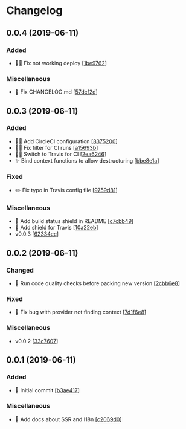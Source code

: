 # Changelog

<a name="0.0.4"></a>
## 0.0.4 (2019-06-11)

### Added

- 👷‍♂️ Fix not working deploy [[1be9762](https://github.com/D34THWINGS/react-named-router/commit/1be97621abb8dbfd313432dda885317ee8f18e66)]

### Miscellaneous

- 📝 Fix CHANGELOG.md [[57dcf2d](https://github.com/D34THWINGS/react-named-router/commit/57dcf2dbc9607e6953193243d2efe11f800024bf)]


<a name="0.0.3"></a>
## 0.0.3 (2019-06-11)

### Added

- 👷‍♂️ Add CircleCI configuration [[8375200](https://github.com/D34THWINGS/react-named-router/commit/8375200c68a146e860756d945cb8fc945a02c5c7)]
- 👷‍♂️ Fix filter for CI runs [[a15693b](https://github.com/D34THWINGS/react-named-router/commit/a15693b5d7b44b0c5f4f9b29b3ca5b72e0183810)]
- 👷‍♂️ Switch to Travis for CI [[2ea6246](https://github.com/D34THWINGS/react-named-router/commit/2ea62464c8b52857e4c4fff0097c5f98450fab37)]
- ✨ Bind context functions to allow destructuring [[bbe8e1a](https://github.com/D34THWINGS/react-named-router/commit/bbe8e1a65b12add7d2b535bccea60a43d6a4d38b)]

### Fixed

- ✏️ Fix typo in Travis config file [[9759d81](https://github.com/D34THWINGS/react-named-router/commit/9759d81cd416981f53e981f395654a5e31ae40bd)]

### Miscellaneous

- 📝 Add build status shield in README [[c7cbb49](https://github.com/D34THWINGS/react-named-router/commit/c7cbb494593f755b518c3ccaee981fcc714c2709)]
- 📝 Add shield for Travis [[10a22eb](https://github.com/D34THWINGS/react-named-router/commit/10a22eb50fcae049b5e7dc070ab3ba89e57ee46e)]
-  v0.0.3 [[62334ec](https://github.com/D34THWINGS/react-named-router/commit/62334ec244a5d8bf00fa89055152e09f68b988b3)]


<a name="0.0.2"></a>
## 0.0.2 (2019-06-11)

### Changed

- 🔧 Run code quality checks before packing new version [[2cbb6e8](https://github.com/D34THWINGS/react-named-router/commit/2cbb6e8a1d6e26e477924c75896ac20df6f99e99)]

### Fixed

- 🐛 Fix bug with provider not finding context [[7d1f6e8](https://github.com/D34THWINGS/react-named-router/commit/7d1f6e8aaee4e4ebbc0623a9fbca9039669bf916)]

### Miscellaneous

-  v0.0.2 [[33c7607](https://github.com/D34THWINGS/react-named-router/commit/33c7607225f4483796fc38793767a6151197add9)]


<a name="0.0.1"></a>
## 0.0.1 (2019-06-11)

### Added

- 🎉 Initial commit [[b3ae417](https://github.com/D34THWINGS/react-named-router/commit/b3ae417b15fa2a34043d2ca948eb17bde18554f5)]

### Miscellaneous

- 📝 Add docs about SSR and I18n [[c2069d0](https://github.com/D34THWINGS/react-named-router/commit/c2069d06a93b999f3a0a16f3b99391e437438e5c)]


